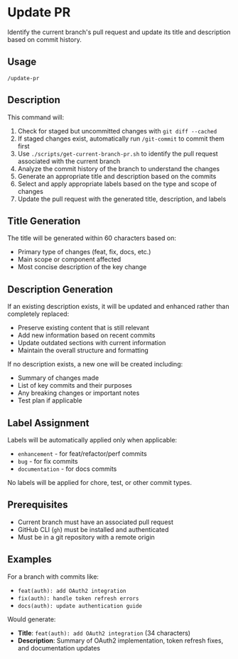 # Update PR

Identify the current branch's pull request and update its title and description based on commit history.

## Usage

```
/update-pr
```

## Description

This command will:
1. Check for staged but uncommitted changes with `git diff --cached`
2. If staged changes exist, automatically run `/git-commit` to commit them first
3. Use `./scripts/get-current-branch-pr.sh` to identify the pull request associated with the current branch
4. Analyze the commit history of the branch to understand the changes
5. Generate an appropriate title and description based on the commits
6. Select and apply appropriate labels based on the type and scope of changes
7. Update the pull request with the generated title, description, and labels

## Title Generation

The title will be generated within 60 characters based on:
- Primary type of changes (feat, fix, docs, etc.)
- Main scope or component affected
- Most concise description of the key change

## Description Generation

If an existing description exists, it will be updated and enhanced rather than completely replaced:
- Preserve existing content that is still relevant
- Add new information based on recent commits
- Update outdated sections with current information
- Maintain the overall structure and formatting

If no description exists, a new one will be created including:
- Summary of changes made
- List of key commits and their purposes
- Any breaking changes or important notes
- Test plan if applicable

## Label Assignment

Labels will be automatically applied only when applicable:
- `enhancement` - for feat/refactor/perf commits
- `bug` - for fix commits  
- `documentation` - for docs commits

No labels will be applied for chore, test, or other commit types.

## Prerequisites

- Current branch must have an associated pull request
- GitHub CLI (`gh`) must be installed and authenticated
- Must be in a git repository with a remote origin

## Examples

For a branch with commits like:
- `feat(auth): add OAuth2 integration`
- `fix(auth): handle token refresh errors`
- `docs(auth): update authentication guide`

Would generate:
- **Title**: `feat(auth): add OAuth2 integration` (34 characters)
- **Description**: Summary of OAuth2 implementation, token refresh fixes, and documentation updates
